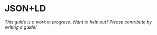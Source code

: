# JSON+LD

*This guide is a work in progress. Want to help out? Please contribute by writing a guide!*